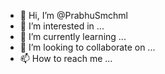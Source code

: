- 👋 Hi, I’m @PrabhuSmchml
- 👀 I’m interested in ...
- 🌱 I’m currently learning ...
- 💞️ I’m looking to collaborate on ...
- 📫 How to reach me ...

<!---
PrabhuSmchml/PrabhuSmchml is a ✨ special ✨ repository because its `README.md` (this file) appears on your GitHub profile.
You can click the Preview link to take a look at your changes.
--->
